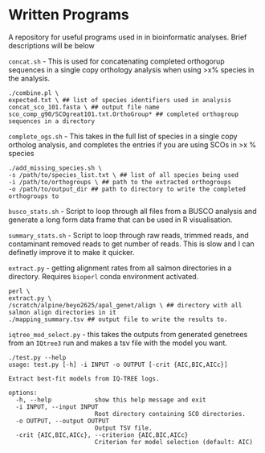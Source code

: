 # Written Programs  
A repository for useful programs used in in bioinformatic analyses. Brief descriptions will be below

`concat.sh` - This is used for concatenating completed orthogorup sequences in a single copy orthology analysis when using >x% species in the analysis. 
```
./combine.pl \
expected.txt \ ## list of species identifiers used in analysis
concat_sco_101.fasta \ ## output file name
sco_comp_g90/SCOgreat101.txt.OrthoGroup* ## completed orthogroup sequences in a directory
```
`complete_ogs.sh` - This takes in the full list of species in a single copy ortholog analysis, and completes the entries if you are using SCOs in >x % species
```
./add_missing_species.sh \
-s /path/to/species_list.txt \ ## list of all species being used
-i /path/to/orthogroups \ ## path to the extracted orthogroups 
-o /path/to/output_dir ## path to directory to write the completed orthogroups to 
```

`busco_stats.sh` - Script to loop through all files from a BUSCO analysis and generate a long form data frame that can be used in R visualisation.  

`summary_stats.sh` - Script to loop through raw reads, trimmed reads, and contaminant removed reads to get number of reads. This is slow and I can definetly improve it to make it quicker.  

`extract.py` - getting alignment rates from all salmon directories in a directory.  Requires `bioperl` conda environment activated. 
```
perl \
extract.py \
/scratch/alpine/beyo2625/apal_genet/align \ ## directory with all salmon align directories in it
./mapping_summary.tsv ## output file to write the results to. 
```

`iqtree_mod_select.py` - this takes the outputs from generated genetrees from an `IQtree3` run and makes a tsv file with the model you want.  
```
./test.py --help
usage: test.py [-h] -i INPUT -o OUTPUT [-crit {AIC,BIC,AICc}]

Extract best-fit models from IQ-TREE logs.

options:
  -h, --help            show this help message and exit
  -i INPUT, --input INPUT
                        Root directory containing SCO directories.
  -o OUTPUT, --output OUTPUT
                        Output TSV file.
  -crit {AIC,BIC,AICc}, --criterion {AIC,BIC,AICc}
                        Criterion for model selection (default: AIC)
```
